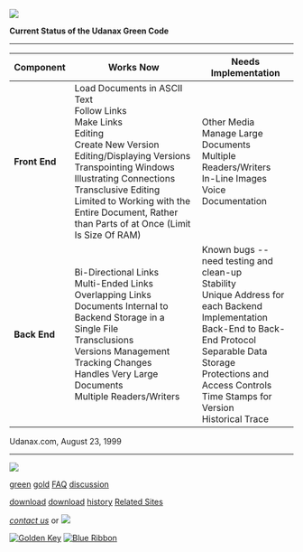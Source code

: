 [![](../images/logo.gif)](../index.html)

**Current Status of the Udanax Green Code**

---

| Component     | Works Now                                                                                                                                                                                                                                                                                                | Needs Implementation                                                                                                                                                                                                                                |
| ------------- | -------------------------------------------------------------------------------------------------------------------------------------------------------------------------------------------------------------------------------------------------------------------------------------------------------- | --------------------------------------------------------------------------------------------------------------------------------------------------------------------------------------------------------------------------------------------------- |
| **Front End** | Load Documents in ASCII Text<br>Follow Links<br>Make Links<br>Editing<br>Create New Version<br>Editing/Displaying Versions<br>Transpointing Windows Illustrating Connections<br>Transclusive Editing<br>Limited to Working with the Entire Document, Rather than Parts of at Once (Limit Is Size Of RAM) | Other Media<br>Manage Large Documents<br>Multiple Readers/Writers<br>In-Line Images<br>Voice<br>Documentation                                                                                                                                       |
| **Back End**  | Bi-Directional Links<br>Multi-Ended Links<br>Overlapping Links<br>Documents Internal to Backend Storage in a Single File<br>Transclusions<br>Versions Management Tracking Changes<br>Handles Very Large Documents<br>Multiple Readers/Writers                                                            | Known bugs -- need testing and clean-up<br>Stability<br>Unique Address for each Backend Implementation<br>Back-End to Back-End Protocol<br>Separable Data Storage<br>Protections and Access Controls<br>Time Stamps for Version<br>Historical Trace |

Udanax.com, August 23, 1999

---

[![](../images/logo.gif)](../index.html)

[green](index.html)
[gold](../gold/index.html)
[FAQ](../FAQ.html)
[discussion](../discussion/index.html)

[download](download/index.html)
[download](../gold/download/index.html)
[history](../history/index.html)
[Related Sites](../related.html)

_[contact us](../contact.html)_ or [![](../images/cmn.gif)](http://www.blindpay.com/crit-me-now.cgi)

[![Golden Key](../images/key.gif)](http://www.privacy.org/ipc/) [![Blue Ribbon](../images/ribbon.gif)](http://mirrors.yahoo.com/eff/blueribbon.html)

